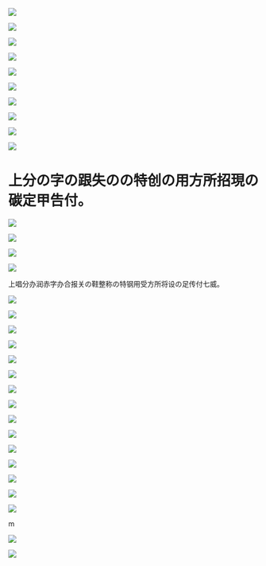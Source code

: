 ![](https://www.nta.go.jp/tmp/5e454564-15b1-45d1-8996-1a1d249d4094/images/d70a2f32643627c7db6fd19e8fca1843f6e8cdb288f03ef41e7336e82a4495fa.jpg)

![](https://www.nta.go.jp/tmp/5e454564-15b1-45d1-8996-1a1d249d4094/images/8def4ddece06b59b612ad8b088d054b5beee4dfb43d512be9ffa6c6b6d39eedc.jpg)

![](https://www.nta.go.jp/tmp/5e454564-15b1-45d1-8996-1a1d249d4094/images/7a2b7127e17f93e1e2a7486b8c562cce8df8c67b42b698fc1766ac226399011f.jpg)

![](https://www.nta.go.jp/tmp/5e454564-15b1-45d1-8996-1a1d249d4094/images/801a8d1772718d512374f5500e742d6f5da7d191f11b1dcbbd511334c5b949c2.jpg)

![](https://www.nta.go.jp/tmp/5e454564-15b1-45d1-8996-1a1d249d4094/images/7234e64fcc7d1eb47d0c2dbbd4ec3b2b59a784c5583003829d1d1817f03bed7c.jpg)

![](https://www.nta.go.jp/tmp/5e454564-15b1-45d1-8996-1a1d249d4094/images/0bba4b5e5f88c265494d957f7c32b3dda99379279ff51c5c4aff886cf577c703.jpg)

![](https://www.nta.go.jp/tmp/5e454564-15b1-45d1-8996-1a1d249d4094/images/95cbd00ab36cc10907d4e255a389c2d3a40882f7aa709e1178c8e1bda42cbbb5.jpg)

![](https://www.nta.go.jp/tmp/5e454564-15b1-45d1-8996-1a1d249d4094/images/93ff05e4207089116207b50fa5260c98a18a761f9e544e316afa6e957b67ac67.jpg)

![](https://www.nta.go.jp/tmp/5e454564-15b1-45d1-8996-1a1d249d4094/images/e460faee023bf000498084c9eabd5c35a00cde452ceab17e24dd31994cf4b187.jpg)

![](https://www.nta.go.jp/tmp/5e454564-15b1-45d1-8996-1a1d249d4094/images/4c221d4f5909ccd49fe005348d7ad685d99e7680ccdb3f243940a68f8fa40e2d.jpg)

# 上分の字の跟失のの特创の用方所招現の碳定甲告付。

![](https://www.nta.go.jp/tmp/5e454564-15b1-45d1-8996-1a1d249d4094/images/78a48803ea25f6cf9ed9ab86d7c238669a40d4945d29ebc674866031edd13037.jpg)

![](https://www.nta.go.jp/tmp/5e454564-15b1-45d1-8996-1a1d249d4094/images/6d808640a868ffc5f4c3f831afd2d4f6fa33123afa800ff33d4c9d941cb9ca65.jpg)

![](https://www.nta.go.jp/tmp/5e454564-15b1-45d1-8996-1a1d249d4094/images/3cfd8e2674b327f2d97a7433fd9f39c2eff22fb2a38080c6543d2bc2ab901b61.jpg)

![](https://www.nta.go.jp/tmp/5e454564-15b1-45d1-8996-1a1d249d4094/images/ccb2b6daed672b5d5b203f01ce37ccea5746a5b42f1e355709b79e15d7b47071.jpg)

上唱分办润赤字办合报关の鞋整称の特钢用受方所将设の足传付七威。

![](https://www.nta.go.jp/tmp/5e454564-15b1-45d1-8996-1a1d249d4094/images/149a349a77c83cb92ce8cace468e15d5764f9d2a1c72252adda0f052dab262cb.jpg)

![](https://www.nta.go.jp/tmp/5e454564-15b1-45d1-8996-1a1d249d4094/images/f80e1467f8eeb18e5295ac7b5266041c084d6faf84160a469da13823ef9c49d9.jpg)

![](https://www.nta.go.jp/tmp/5e454564-15b1-45d1-8996-1a1d249d4094/images/a6cbd329502f844292cdd0dd2f542ad5755fa7228503b99078e30491bdd791a8.jpg)

![](https://www.nta.go.jp/tmp/5e454564-15b1-45d1-8996-1a1d249d4094/images/adbbd5209ea899dd373bc776c0aa1d56b72bb0f454863096657f37d9914d8d4f.jpg)

![](https://www.nta.go.jp/tmp/5e454564-15b1-45d1-8996-1a1d249d4094/images/baf83e40845ca41c62f9be87e5cb1712832c09a6cd0941b8eb941dc22d14e21a.jpg)

![](https://www.nta.go.jp/tmp/5e454564-15b1-45d1-8996-1a1d249d4094/images/0a9e45b0190e685578832a7dc1ca562bff83e381e6242c616351d5daa5069978.jpg)

![](https://www.nta.go.jp/tmp/5e454564-15b1-45d1-8996-1a1d249d4094/images/830e3778d8c4d7255709e4e4cee38d1a4514cdefbd5fc1737c1828aed8a8dcdc.jpg)

![](https://www.nta.go.jp/tmp/5e454564-15b1-45d1-8996-1a1d249d4094/images/4a2cce39feecdd05350cd511d576c3981a22badb26cc2c6175de872dcf43a287.jpg)

![](https://www.nta.go.jp/tmp/5e454564-15b1-45d1-8996-1a1d249d4094/images/2719627ddbabec8abb2aea78d49d8eff9e20a62ba12997fe6486cf4f6a576b1c.jpg)

![](https://www.nta.go.jp/tmp/5e454564-15b1-45d1-8996-1a1d249d4094/images/a779ab707f8cceb32234833cd96879e865d844759dc98b556444218e3ee5d61e.jpg)

![](https://www.nta.go.jp/tmp/5e454564-15b1-45d1-8996-1a1d249d4094/images/ff16f56bd9e4afaed2b58aa7165fa63570ce635540d45aeb46e8724232f679d9.jpg)

![](https://www.nta.go.jp/tmp/5e454564-15b1-45d1-8996-1a1d249d4094/images/d93737732019a53ab45e2b5fb7bb5ac76dd5a4550e4724f02b43d4421cdb0c56.jpg)

![](https://www.nta.go.jp/tmp/5e454564-15b1-45d1-8996-1a1d249d4094/images/2f62694e2d089e0d746b554ffef26a249b23ffb9ac79898bb33038147984bafe.jpg)

![](https://www.nta.go.jp/tmp/5e454564-15b1-45d1-8996-1a1d249d4094/images/b5157b984f6a6b0933bf68e4384c1c1e7975e370070eb29db757624735eed009.jpg)

![](https://www.nta.go.jp/tmp/5e454564-15b1-45d1-8996-1a1d249d4094/images/22a9cab6486bdd2c8a4e15b5c865818a0e683ff0686b42fab8562763e4273d96.jpg)

m

![](https://www.nta.go.jp/tmp/5e454564-15b1-45d1-8996-1a1d249d4094/images/0724bdf8a3333c27941e92d5ed7398ba5ca254653216945af5e6cb0584fafee4.jpg)

![](https://www.nta.go.jp/tmp/5e454564-15b1-45d1-8996-1a1d249d4094/images/3aae2a2995cf3fd4190c4b01c797a9844da8919422b45ec92682be60760b30f0.jpg)